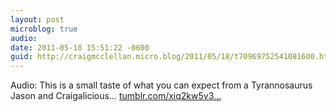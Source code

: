 ```yaml
---
layout: post
microblog: true
audio: 
date: 2011-05-18 15:51:22 -0600
guid: http://craigmcclellan.micro.blog/2011/05/18/t70969752541081600.html
---
```

Audio: This is a small taste of what you can expect from a Tyrannosaurus Jason and Craigalicious... [tumblr.com/xiq2kw5v3...](http://tumblr.com/xiq2kw5v3n)
